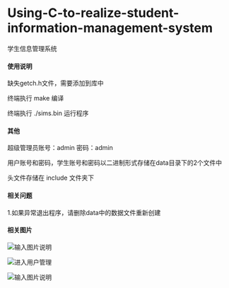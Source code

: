 # Using-C-to-realize-student-information-management-system
学生信息管理系统

#### 使用说明
缺失getch.h文件，需要添加到库中

终端执行 make  编译

终端执行 ./sims.bin 运行程序

#### 其他
超级管理员账号：admin 
密码：admin

用户账号和密码，学生账号和密码以二进制形式存储在data目录下的2个文件中

头文件存储在 include 文件夹下

#### 相关问题
1.如果异常退出程序，请删除data中的数据文件重新创建

#### 相关图片
![输入图片说明](https://images.gitee.com/uploads/images/2019/0904/112726_86d250ff_5140590.png "屏幕截图.png")

![进入用户管理](https://images.gitee.com/uploads/images/2019/0904/113055_fc3fc94b_5140590.png "屏幕截图.png")

![输入图片说明](https://images.gitee.com/uploads/images/2019/0904/113158_df542e1b_5140590.png "屏幕截图.png")

